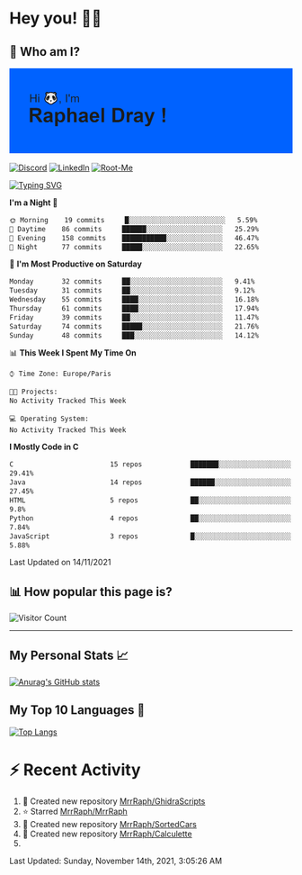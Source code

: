 # **Hey you! 👋🏼**

## **🔎 Who am I?**

<img src="https://github.com/MrrRaph/MrrRaph/blob/master/header.png?raw=true">

[![Discord](https://img.shields.io/badge/Discord-7289DA?style=for-the-badge&logo=discord&logoColor=white
)](https://discordapp.com/users/MrRaph#4214/)
[![LinkedIn](https://img.shields.io/badge/LinkedIn-0077B5?style=for-the-badge&logo=linkedin&logoColor=white)](https://www.linkedin.com/in/raphaeldray/)
[![Root-Me](https://img.shields.io/badge/dynamic/json?color=yellowgreen&label=Root-me%20Score&query=score&style=for-the-badge&url=https://raw.githubusercontent.com/MrrRaph/MrrRaph/master/root-me-stats.json&logoColor=white)](https://www.root-me.org/PandHacker)


[![Typing SVG](https://readme-typing-svg.herokuapp.com?font=glory&size=23&multiline=true&height=65&lines=CyberSecurity+Engineer+%F0%9F%92%BB;Freelance+Fullstack+Developer)](https://git.io/typing-svg)

<!--START_SECTION:waka-->
**I'm a Night 🦉** 

```text
🌞 Morning    19 commits     █░░░░░░░░░░░░░░░░░░░░░░░░   5.59% 
🌆 Daytime    86 commits     ██████░░░░░░░░░░░░░░░░░░░   25.29% 
🌃 Evening    158 commits    ███████████░░░░░░░░░░░░░░   46.47% 
🌙 Night      77 commits     █████░░░░░░░░░░░░░░░░░░░░   22.65%

```
📅 **I'm Most Productive on Saturday** 

```text
Monday       32 commits     ██░░░░░░░░░░░░░░░░░░░░░░░   9.41% 
Tuesday      31 commits     ██░░░░░░░░░░░░░░░░░░░░░░░   9.12% 
Wednesday    55 commits     ████░░░░░░░░░░░░░░░░░░░░░   16.18% 
Thursday     61 commits     ████░░░░░░░░░░░░░░░░░░░░░   17.94% 
Friday       39 commits     ██░░░░░░░░░░░░░░░░░░░░░░░   11.47% 
Saturday     74 commits     █████░░░░░░░░░░░░░░░░░░░░   21.76% 
Sunday       48 commits     ███░░░░░░░░░░░░░░░░░░░░░░   14.12%

```


📊 **This Week I Spent My Time On** 

```text
⌚︎ Time Zone: Europe/Paris

🐱‍💻 Projects: 
No Activity Tracked This Week

💻 Operating System: 
No Activity Tracked This Week

```

**I Mostly Code in C** 

```text
C                        15 repos            ███████░░░░░░░░░░░░░░░░░░   29.41% 
Java                     14 repos            ██████░░░░░░░░░░░░░░░░░░░   27.45% 
HTML                     5 repos             ██░░░░░░░░░░░░░░░░░░░░░░░   9.8% 
Python                   4 repos             ██░░░░░░░░░░░░░░░░░░░░░░░   7.84% 
JavaScript               3 repos             █░░░░░░░░░░░░░░░░░░░░░░░░   5.88%

```



 Last Updated on 14/11/2021
<!--END_SECTION:waka-->

## **📊 How popular this page is?**

![Visitor Count](https://profile-counter.glitch.me/MrrRaph/count.svg)

---

## **My Personal Stats 📈**

[![Anurag's GitHub stats](https://github-readme-stats.vercel.app/api?username=mrrraph&count_private=true&show_icons=true&title_color=fff&text_color=fff&bg_color=30,36d1dc,904e95)](https://github.com/anuraghazra/github-readme-stats)

## **My Top 10 Languages 📣**

[![Top Langs](https://github-readme-stats.vercel.app/api/top-langs/?username=mrrraph&langs_count=10&layout=compact&hide=html,css&hide_title=true)](https://github.com/anuraghazra/github-readme-stats)


# **⚡ Recent Activity**

<!--RECENT_ACTIVITY:start-->
1. 📔 Created new repository [MrrRaph/GhidraScripts](https://github.com/MrrRaph/GhidraScripts)
2. ⭐ Starred [MrrRaph/MrrRaph](https://github.com/MrrRaph/MrrRaph)
3. 📔 Created new repository [MrrRaph/SortedCars](https://github.com/MrrRaph/SortedCars)
4. 📔 Created new repository [MrrRaph/Calculette](https://github.com/MrrRaph/Calculette)
5. 
<!--RECENT_ACTIVITY:end-->
<!--RECENT_ACTIVITY:last_update-->
Last Updated: Sunday, November 14th, 2021, 3:05:26 AM
<!--RECENT_ACTIVITY:last_update_end-->
